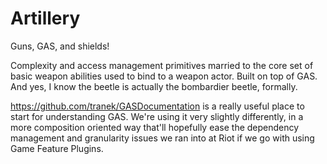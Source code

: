 # Artillery

Guns, GAS, and shields!

Complexity and access management primitives married to the core set of basic weapon abilities used to bind to a weapon actor. 
Built on top of GAS. And yes, I know the beetle is actually the bombardier beetle, formally.

https://github.com/tranek/GASDocumentation is a really useful place to start for understanding GAS. We're using it very slightly differently,
in a more composition oriented way that'll hopefully ease the dependency management and granularity issues we ran into at Riot if we go
with using Game Feature Plugins.